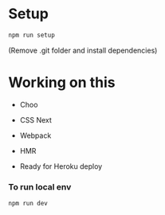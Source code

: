 # Setup
```sh
npm run setup
```
(Remove .git folder and install dependencies)

# Working on this

- Choo
- CSS Next
- Webpack
- HMR

- Ready for Heroku deploy


### To run local env

```
npm run dev
```
